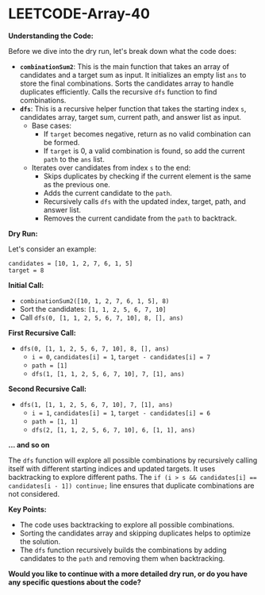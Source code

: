 # LEETCODE-Array-40
**Understanding the Code:**

Before we dive into the dry run, let's break down what the code does:

- **`combinationSum2`**: This is the main function that takes an array of candidates and a target sum as input. It initializes an empty list `ans` to store the final combinations. Sorts the candidates array to handle duplicates efficiently. Calls the recursive `dfs` function to find combinations.
- **`dfs`**: This is a recursive helper function that takes the starting index `s`, candidates array, target sum, current path, and answer list as input.
  - Base cases:
    - If `target` becomes negative, return as no valid combination can be formed.
    - If `target` is 0, a valid combination is found, so add the current `path` to the `ans` list.
  - Iterates over candidates from index `s` to the end:
    - Skips duplicates by checking if the current element is the same as the previous one.
    - Adds the current candidate to the `path`.
    - Recursively calls `dfs` with the updated index, target, path, and answer list.
    - Removes the current candidate from the `path` to backtrack.

**Dry Run:**

Let's consider an example:

```
candidates = [10, 1, 2, 7, 6, 1, 5]
target = 8
```

**Initial Call:**

- `combinationSum2([10, 1, 2, 7, 6, 1, 5], 8)`
- Sort the candidates: `[1, 1, 2, 5, 6, 7, 10]`
- Call `dfs(0, [1, 1, 2, 5, 6, 7, 10], 8, [], ans)`

**First Recursive Call:**

- `dfs(0, [1, 1, 2, 5, 6, 7, 10], 8, [], ans)`
  - `i = 0`, `candidates[i] = 1`, `target - candidates[i] = 7`
  - `path = [1]`
  - `dfs(1, [1, 1, 2, 5, 6, 7, 10], 7, [1], ans)`

**Second Recursive Call:**

- `dfs(1, [1, 1, 2, 5, 6, 7, 10], 7, [1], ans)`
  - `i = 1`, `candidates[i] = 1`, `target - candidates[i] = 6`
  - `path = [1, 1]`
  - `dfs(2, [1, 1, 2, 5, 6, 7, 10], 6, [1, 1], ans)`

**... and so on**

The `dfs` function will explore all possible combinations by recursively calling itself with different starting indices and updated targets. It uses backtracking to explore different paths. The `if (i > s && candidates[i] == candidates[i - 1]) continue;` line ensures that duplicate combinations are not considered.

**Key Points:**

- The code uses backtracking to explore all possible combinations.
- Sorting the candidates array and skipping duplicates helps to optimize the solution.
- The `dfs` function recursively builds the combinations by adding candidates to the `path` and removing them when backtracking.

**Would you like to continue with a more detailed dry run, or do you have any specific questions about the code?**
